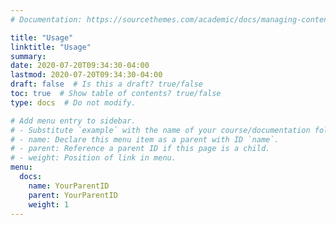 ```yaml
---
# Documentation: https://sourcethemes.com/academic/docs/managing-content/

title: "Usage"
linktitle: "Usage"
summary:
date: 2020-07-20T09:34:30-04:00
lastmod: 2020-07-20T09:34:30-04:00
draft: false  # Is this a draft? true/false
toc: true  # Show table of contents? true/false
type: docs  # Do not modify.

# Add menu entry to sidebar.
# - Substitute `example` with the name of your course/documentation folder.
# - name: Declare this menu item as a parent with ID `name`.
# - parent: Reference a parent ID if this page is a child.
# - weight: Position of link in menu.
menu:
  docs:
    name: YourParentID
    parent: YourParentID
    weight: 1
---
```

